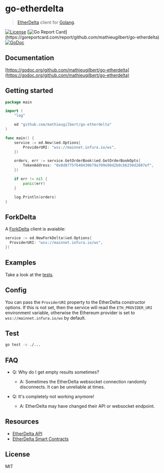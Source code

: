 # go-etherdelta

> [EtherDelta](https://etherdelta.com/) client for [Golang](https://golang.org/).

[![License](http://img.shields.io/badge/license-MIT-blue.svg)](https://raw.githubusercontent.com/coincircle/go-etherdelta/master/LICENSE.md) [![Go Report Card](https://goreportcard.com/badge/github.com/mathieugilbert/go-etherdelta?)](https://goreportcard.com/report/github.com/mathieugilbert/go-etherdelta) [![GoDoc](https://godoc.org/github.com/mathieugilbert/go-etherdelta?status.svg)](https://godoc.org/github.com/mathieugilbert/go-etherdelta)

## Documentation

[https://godoc.org/github.com/mathieugilbert/go-etherdelta](https://godoc.org/github.com/mathieugilbert/go-etherdelta)

## Getting started

```go
package main

import (
	"log"

	ed "github.com/mathieugilbert/go-etherdelta"
)

func main() {
	service := ed.New(&ed.Options{
		ProviderURI: "wss://mainnet.infura.io/ws",
	})

	orders, err := service.GetOrderBook(&ed.GetOrderBookOpts{
		TokenAddress: "0x0d8775f648430679a709e98d2b0cb6250d2887ef",
	})

	if err != nil {
		panic(err)
	}

	log.Println(orders)
}
```

## ForkDelta

A [ForkDelta](https://forkdelta.github.io/) client is avaiable:

```go
service := ed.NewForkDelta(&ed.Options{
  ProviderURI: "wss://mainnet.infura.io/ws",
})
```

## Examples

Take a look at the [tests](./etherdelta_test.go).

## Config

You can pass the `ProviderURI` property to the EtherDelta constructor options. If this is not set, then the service will read the `ETH_PROVIDER_URI` environment variable, otherwise the Ethereum provider is set to `wss://mainnet.infura.io/ws` by default.

## Test

```bash
go test -v ./...
```

## FAQ

- Q: Why do I get empty results sometimes?

    - A: Sometimes the EtherDelta websocket connection randomly disconnects. It can be unreliable at times.

- Q: It's completely not working anymore!

    - A: EtherDelta may have changed their API or websocket endpoint.

## Resources

- [EtherDelta API](https://github.com/etherdelta/etherdelta.github.io/blob/master/docs/API.md)
- [EtherDelta Smart Contracts](https://github.com/etherdelta/etherdelta.github.io/blob/master/docs/SMART_CONTRACT.md)

## License

MIT
